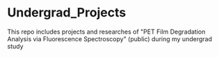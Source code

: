 # Undergrad_Projects
This repo includes projects and researches of "PET Film Degradation Analysis via Fluorescence Spectroscopy" (public) during my undergrad study
